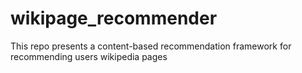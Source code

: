 # wikipage_recommender
This repo presents a content-based recommendation framework for recommending users wikipedia pages

